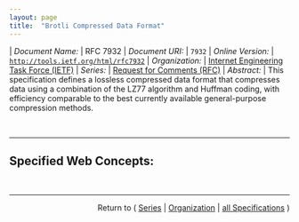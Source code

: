 ```yaml
---
layout: page
title:  "Brotli Compressed Data Format"
---
```


| *Document Name:* | RFC 7932
| *Document URI:* | `7932`
| *Online Version:* | [`http://tools.ietf.org/html/rfc7932`](http://tools.ietf.org/html/rfc7932)
| *Organization:* | [Internet Engineering Task Force (IETF)](..  "List of specification series by this organization")
| *Series:* | [Request for Comments (RFC)](.  "List of specifications in this series")
| *Abstract:* | This specification defines a lossless compressed data format that compresses data using a combination of the LZ77 algorithm and Huffman coding, with efficiency comparable to the best currently available general-purpose compression methods.

<br/>
<hr/>

## Specified Web Concepts:



<br/>
<hr/>

<p style="text-align: right">Return to ( <a href="./">Series</a> | <a href="../">Organization</a> | <a href="../../">all Specifications</a> )</p>